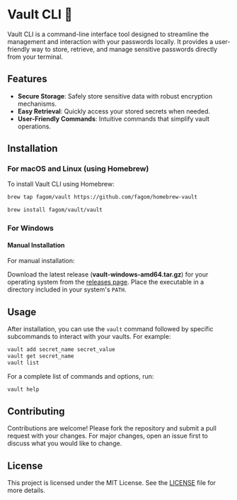 # Vault CLI 🔐

Vault CLI is a command-line interface tool designed to streamline the management and interaction with your passwords locally. It provides a user-friendly way to store, retrieve, and manage sensitive passwords directly from your terminal.

## Features

- **Secure Storage**: Safely store sensitive data with robust encryption mechanisms.
- **Easy Retrieval**: Quickly access your stored secrets when needed.
- **User-Friendly Commands**: Intuitive commands that simplify vault operations.

## Installation

### For macOS and Linux (using Homebrew)

To install Vault CLI using Homebrew:

```sh
brew tap fagom/vault https://github.com/fagom/homebrew-vault
```

```sh
brew install fagom/vault/vault
```

### For Windows

#### Manual Installation

For manual installation:

Download the latest release (**vault-windows-amd64.tar.gz**) for your operating system from the [releases page](https://github.com/fagom/vault-cli/releases).
Place the executable in a directory included in your system's `PATH`.

## Usage

After installation, you can use the `vault` command followed by specific subcommands to interact with your vaults. For example:

```sh
vault add secret_name secret_value
vault get secret_name
vault list
```

For a complete list of commands and options, run:

```sh
vault help
```

## Contributing

Contributions are welcome! Please fork the repository and submit a pull request with your changes. For major changes, open an issue first to discuss what you would like to change.

## License

This project is licensed under the MIT License. See the [LICENSE](https://github.com/fagom/vault-cli/blob/main/LICENSE) file for more details.
